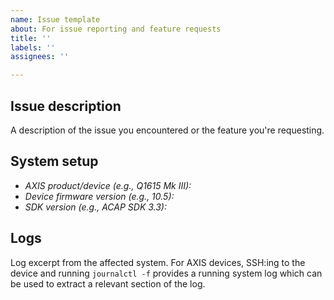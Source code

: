 ```yaml
---
name: Issue template
about: For issue reporting and feature requests
title: ''
labels: ''
assignees: ''

---
```


## Issue description

A description of the issue you encountered or the feature you're requesting.

## System setup

- *AXIS product/device (e.g., Q1615 Mk III):*
- *Device firmware version (e.g., 10.5):*
- *SDK version (e.g., ACAP SDK 3.3):*

## Logs

Log excerpt from the affected system. For AXIS devices, SSH:ing to the device and running `journalctl -f` provides a running system log which can be used to extract a relevant section of the log.
